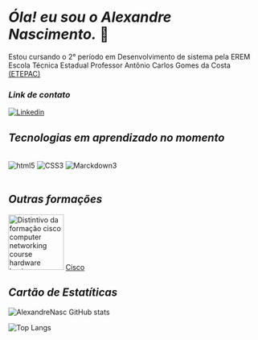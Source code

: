 # *Óla! eu sou o Alexandre Nascimento.* 👋

Estou cursando o 2° período em Desenvolvimento de sistema pela EREM Escola Técnica Estadual Professor Antônio Carlos Gomes da Costa [(ETEPAC)](https://www.linkedin.com/school/se-etepac/?originalSubdomain=br)

### *Link de contato*

[![Linkedin](https://img.shields.io/badge/LinkedIn-0077B5?style=for-the-badge&logo=linkedin&logoColor=white)](https://www.linkedin.com/in/alexandre-carlos-a5b719274/)

## *Tecnologias em aprendizado no momento*
<div style="display: inline_block"><br>
<img alt="html5" src="https://img.shields.io/badge/HTML5-E34F26?style=for-the-badge&logo=html5&logoColor=white" />
<img alt="CSS3" src="https://img.shields.io/badge/CSS3-1572B6?style=for-the-badge&logo=css3&logoColor=white" />
<img alt="Marckdown3" src="https://img.shields.io/badge/Markdown-000000?style=for-the-badge&logo=markdown&logoColor=white" />
<div>
<br>

## *Outras formações*

<img height= 110em; width=110em;  alt="Distintivo da formação cisco computer networking course hardware basics" src="https://images.credly.com/size/340x340/images/19e742ef-13be-4d26-87ed-ac8f5fd0643c/image.png"/> [Cisco](https://www.credly.com/badges/d555aa55-d0e3-4949-a225-0f73a40d66e9/public_url)

## *Cartão de Estatíticas*
![AlexandreNasc GitHub stats](https://github-readme-stats.vercel.app/api?username=AlexandreNasc&show_icons=true&theme=dark)

![Top Langs](https://github-readme-stats.vercel.app/api/top-langs/?username=AlexandreNasc&layout=compact&theme=dark)
